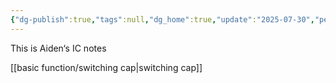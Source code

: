 ```yaml
---
{"dg-publish":true,"tags":null,"dg_home":true,"update":"2025-07-30","permalink":"/basic-function/home-page/","dgPassFrontmatter":true}
---
```


This is Aiden‘s IC notes

[[basic function/switching cap\|switching cap]]
